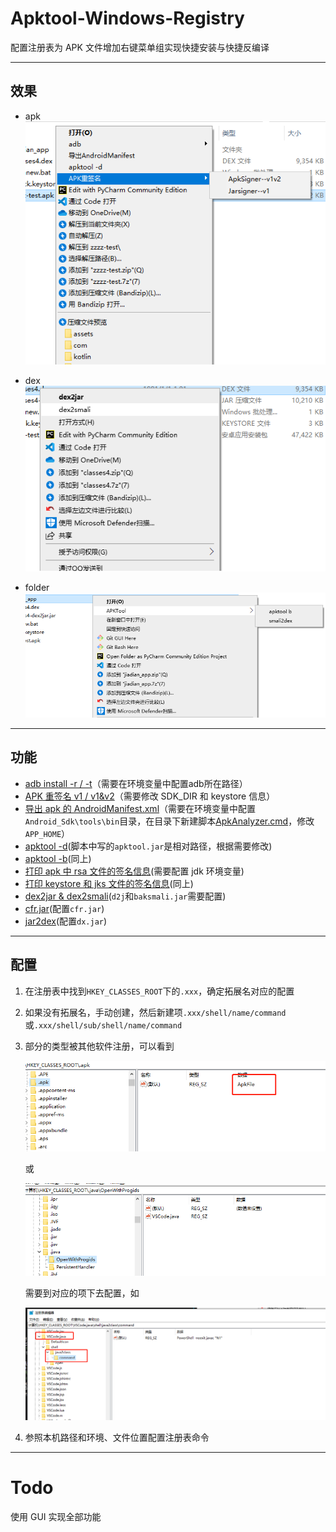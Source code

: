 # Apktool-Windows-Registry

配置注册表为 APK 文件增加右键菜单组实现快捷安装与快捷反编译

***

## 效果

- apk
![Apk](./imgs/apk.png)

- dex
![Dex](./imgs/dex.png)

- folder
![Folder](./imgs/folder.png)

---

## 功能

- [adb install -r / -t](./regs/adb.reg)（需要在环境变量中配置adb所在路径）
- [APK 重签名 v1 / v1&v2](./regs/sign.reg)（需要修改 SDK_DIR 和 keystore 信息）
- [导出 apk 的 AndroidManifest.xml](./regs/apkanalyzer.reg)（需要在环境变量中配置`Android_Sdk\tools\bin`目录，在目录下新建脚本[ApkAnalyzer.cmd](./regs/ApkAnalyzer.cmd)，修改`APP_HOME`）
- [apktool -d](./regs/apktoolD.reg)(脚本中写的`apktool.jar`是相对路径，根据需要修改)
- [apktool -b](./regs/apktoolB.reg)(同上)
- [打印 apk 中 rsa 文件的签名信息](./regs/cert.reg)(需要配置 jdk 环境变量)
- [打印 keystore 和 jks 文件的签名信息](./regs/keystore.reg)(同上)
- [dex2jar & dex2smali](./regs/dex.reg)(`d2j`和`baksmali.jar`需要配置)
- [cfr.jar](./regs/cfr.reg)(配置`cfr.jar`)
- [jar2dex](./regs/jar2dex.reg)(配置`dx.jar`)

---

## 配置

1. 在注册表中找到`HKEY_CLASSES_ROOT`下的`.xxx`，确定拓展名对应的配置

2. 如果没有拓展名，手动创建，然后新建项`.xxx/shell/name/command`或`.xxx/shell/sub/shell/name/command`

3. 部分的类型被其他软件注册，可以看到

    ![1](./imgs/config_1.png)

    或

    ![2](./imgs/config_2.png)

    需要到对应的项下去配置，如

    ![3](./imgs/config_3.png)

4. 参照本机路径和环境、文件位置配置注册表命令

---

# Todo
使用 GUI 实现全部功能
